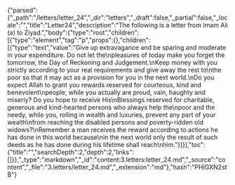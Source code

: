 {"parsed":{"_path":"/letters/letter_24","_dir":"letters","_draft":false,"_partial":false,"_locale":"","title":"Letter24","description":"The following is a letter from Imam Ali (a) to Ziyad.","body":{"type":"root","children":[{"type":"element","tag":"p","props":{},"children":[{"type":"text","value":"Give up extravagance and be sparing and moderate in your expenditure. Do not let the\npleasures of today make you forget the tomorrow, the Day of Reckoning and Judgement.\nKeep money with you strictly according to your real requirements and give away the rest to\nthe poor so that it may act as a provision for you in the next world.\nDo you expect Allah to grant you rewards reserved for courteous, kind and benevolent\npeople, while you actually are proud, vain, haughty and miserly? Do you hope to receive His\nBlessings reserved for charitable, generous and kind-hearted persons who always help the\npoor and the needy, while you, rolling in wealth and luxuries, prevent any part of your wealth\nfrom reaching the disabled persons and poverty-ridden old widows?\nRemember a man receives the reward according to actions he has done in this world because\nin the next world only the result of such deeds as he has done during his lifetime shall reach\nhim."}]}],"toc":{"title":"","searchDepth":2,"depth":2,"links":[]}},"_type":"markdown","_id":"content:3.letters:letter_24.md","_source":"content","_file":"3.letters/letter_24.md","_extension":"md"},"hash":"PHIGXN2stB"}